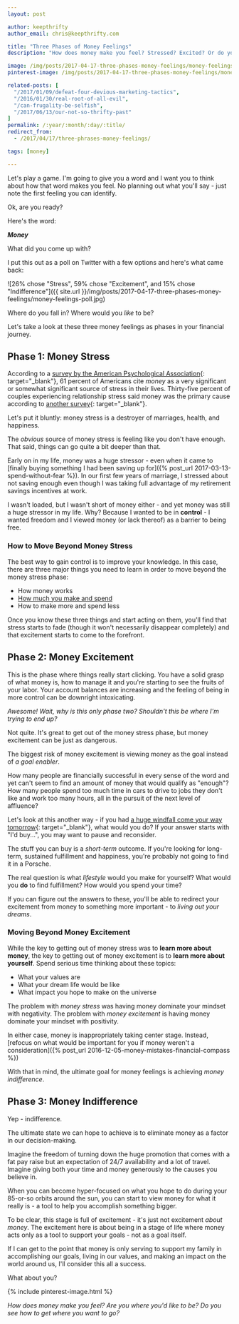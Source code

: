 ```yaml
---
layout: post

author: keepthrifty
author_email: chris@keepthrifty.com

title: "Three Phases of Money Feelings"
description: "How does money make you feel? Stressed? Excited? Or do you generally feel indifferent? Each of these is a step in your path to financial independence"

image: /img/posts/2017-04-17-three-phases-money-feelings/money-feelings.jpg
pinterest-image: /img/posts/2017-04-17-three-phases-money-feelings/money-feelings-pinterest

related-posts: [
  "/2017/01/09/defeat-four-devious-marketing-tactics",
  "/2016/01/30/real-root-of-all-evil",
  "/can-frugality-be-selfish",
  "/2017/06/13/our-not-so-thrifty-past"
]
permalink: /:year/:month/:day/:title/
redirect_from:
  - /2017/04/17/three-phrases-money-feelings/

tags: [money]

---
```


Let's play a game. I'm going to give you a word and I want you to think about how that word makes you feel. No planning out what you'll say - just note the first feeling you can identify.

Ok, are you ready?

Here's the word:

___Money___

What did you come up with?

I put this out as a poll on Twitter with a few options and here's what came back:

![26% chose "Stress", 59% chose "Excitement", and 15% chose "Indifference"]({{ site.url }}/img/posts/2017-04-17-three-phases-money-feelings/money-feelings-poll.jpg)

Where do you fall in? Where would you _like_ to be?

Let's take a look at these three money feelings as phases in your financial journey.

## Phase 1: Money Stress

According to a [survey by the American Psychological Association](http://www.apa.org/news/press/releases/stress/2016/coping-with-change.PDF){: target="_blank"}, 61 percent of Americans cite _money_ as a very significant or somewhat significant source of stress in their lives. Thirty-five percent of couples experiencing relationship stress said money was the primary cause according to [another survey](http://www.cnbc.com/2015/02/04/money-is-the-leading-cause-of-stress-in-relationships.html){: target="_blank"}.

Let's put it bluntly: money stress is a destroyer of marriages, health, and happiness.

The _obvious_ source of money stress is feeling like you don't have enough. That said, things can go quite a bit deeper than that.

Early on in my life, money was a huge stressor - even when it came to [finally buying something I had been saving up for]({% post_url 2017-03-13-spend-without-fear %}). In our first few years of marriage, I stressed about not saving enough even though I was taking full advantage of my retirement savings incentives at work.

I wasn't loaded, but I wasn't short of money either - and yet money was still a huge stressor in my life. Why? Because I wanted to be in __control__ - I wanted freedom and I viewed money (or lack thereof) as a barrier to being free.

### How to Move Beyond Money Stress

The best way to gain control is to improve your knowledge. In this case, there are three major things you need to learn in order to move beyond the money stress phase:

- How money works
- [How much you make and spend]({{site.url}}/thrifty)
- How to make more and spend less

Once you know these three things and start acting on them, you'll find that stress starts to fade (though it won't necessarily disappear completely) and that excitement starts to come to the forefront.

## Phase 2: Money Excitement

This is the phase where things really start clicking. You have a solid grasp of what money is, how to manage it and you're starting to see the fruits of your labor. Your account balances are increasing and the feeling of being in more control can be downright intoxicating.

_Awesome! Wait, why is this only phase two? Shouldn't this be where I'm trying to end up?_

Not quite. It's great to get out of the money stress phase, but money excitement can be just as dangerous.

The biggest risk of money excitement is viewing money as the goal instead of _a goal enabler_.

How many people are financially successful in every sense of the word and yet can't seem to find an amount of money that would qualify as "enough"? How many people spend too much time in cars to drive to jobs they don't like and work too many hours, all in the pursuit of the next level of affluence?

Let's look at this another way - if you had [a huge windfall come your way tomorrow](http://time.com/4176128/powerball-jackpot-lottery-winners/){: target="_blank"}, what would you do? If your answer starts with "I'd buy...", you may want to pause and reconsider.

The stuff you can buy is a _short-term_ outcome. If you're looking for long-term, sustained fulfillment and happiness, you're probably not going to find it in a Porsche.

The real question is what _lifestyle_ would you make for yourself? What would you __do__ to find fulfillment? How would you spend your time?

If you can figure out the answers to these, you'll be able to redirect your excitement from money to something more important - to _living out your dreams_.

### Moving Beyond Money Excitement

While the key to getting out of money stress was to __learn more about money__, the key to getting out of money excitement is to __learn more about yourself__. Spend serious time thinking about these topics:

- What your values are
- What your dream life would be like
- What impact you hope to make on the universe

The problem with _money stress_ was having money dominate your mindset with negativity. The problem with _money excitement_ is having money dominate your mindset with positivity.

In either case, money is inappropriately taking center stage. Instead, [refocus on what would be important for you if money weren't a consideration]({% post_url 2016-12-05-money-mistakes-financial-compass %})

With that in mind, the ultimate goal for money feelings is achieving _money indifference_.

## Phase 3: Money Indifference

Yep - indifference.

The ultimate state we can hope to achieve is to eliminate money as a factor in our decision-making.

Imagine the freedom of turning down the huge promotion that comes with a fat pay raise but an expectation of 24/7 availability and a lot of travel. Imagine giving both your time and money generously to the causes you believe in.

When you can become hyper-focused on what you hope to do during your 85-or-so orbits around the sun, you can start to view money for what it really is - a tool to help you accomplish something bigger.

To be clear, this stage is full of excitement - it's just not excitement _about money_. The excitement here is about being in a stage of life where money acts only as a tool to support your goals - not as a goal itself.

If I can get to the point that money is only serving to support my family in accomplishing our goals, living in our values, and making an impact on the world around us, I'll consider this all a success.

What about you?

{% include pinterest-image.html %}

_How does money make you feel? Are you where you'd like to be? Do you see how to get where you want to go?_
